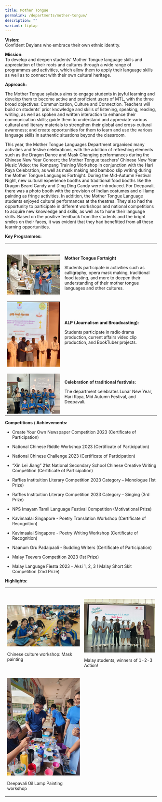 ```yaml
---
title: Mother Tongue
permalink: /departments/mother-tongue/
description: ""
variant: tiptap
---
```

<p><strong>Vision:</strong> 
<br>Confident Deyians who embrace their own ethnic identity.</p>
<p><strong>Mission:</strong> 
<br>To develop and deepen students’ Mother Tongue language skills and appreciation
of their roots and cultures through a wide range of programmes and activities,
which allow them to apply their language skills as well as to connect with
their own cultural heritage.</p>
<p><strong>Approach:</strong>
</p>
<p>The Mother Tongue syllabus aims to engage students in joyful learning
and develop them to become active and proficient users of MTL, with the
three broad objectives: Communication, Culture and Connection. Teachers
will build on students’ prior knowledge and skills of listening, speaking,
reading, writing, as well as spoken and written interaction to enhance
their communication skills; guide them to understand and appreciate various
cultural and literary materials to strengthen their global and cross-cultural
awareness; and create opportunities for them to learn and use the various
language skills in authentic situations beyond the classroom.</p>
<p>This year, the Mother Tongue Languages Department organised many activities
and festive celebrations, with the addition of refreshing elements such
as the Dragon Dance and Mask Changing performances during the Chinese New
Year Concert; the Mother Tongue teachers’ Chinese New Year Music Video;
the Kompang Training Workshop in conjunction with the Hari Raya Celebration;
as well as mask making and bamboo slip writing during the Mother Tongue
Languages Fortnight. During the Mid-Autumn Festival Night, new cultural
experience booths and traditional food booths like the Dragon Beard Candy
and Ding Ding Candy were introduced. For Deepavali, there was a photo booth
with the provision of Indian costumes and oil lamp painting as fringe activities.
In addition, the Mother Tongue Language students enjoyed cultural performances
at the theatres. They also had the opportunity to participate in different
workshops and national competitions to acquire new knowledge and skills,
as well as to hone their language skills. Based on the positive feedback
from the students and the bright smiles on their faces, it was evident
that they had benefitted from all these learning opportunities.</p>
<p></p>
<p><strong>Key Programmes:</strong> 
<br>
</p>
<table>
<tbody>
<tr>
<th rowspan="1" colspan="1">
<p></p>
</th>
<th rowspan="1" colspan="1">
<p></p>
</th>
</tr>
<tr>
<td rowspan="1" colspan="1">
<p></p>
<div class="isomer-image-wrapper">
<img style="width: 100%" height="auto" width="100%" alt="" src="/images/Departments/MTL/7.png">
</div>
</td>
<td rowspan="1" colspan="1">
<p><strong>Mother Tongue Fortnight</strong>
</p>
<p>Students participate in activities such as calligraphy, opera mask making,
traditional food tasting, and more to deepen their understanding of their
mother tongue languages and other cultures.</p>
</td>
</tr>
<tr>
<td rowspan="1" colspan="1">
<p></p>
<div class="isomer-image-wrapper">
<img style="width: 100%" height="auto" width="100%" alt="" src="/images/Departments/MTL/2.jpg">
</div>
</td>
<td rowspan="1" colspan="1">
<p><strong>ALP (Journalism and Broadcasting):</strong>
</p>
<p>Students participate in radio drama production, current affairs video
clip production, and BookTuber projects.</p>
</td>
</tr>
<tr>
<td rowspan="1" colspan="1">
<p></p>
<div class="isomer-image-wrapper">
<img style="width: 100%" height="auto" width="100%" alt="" src="/images/Departments/MTL/6.jpg">
</div>
</td>
<td rowspan="1" colspan="1">
<p><strong>Celebration of traditional festivals:</strong>
</p>
<p>The department celebrates Lunar New Year, Hari Raya, Mid Autumn Festival,
and Deepavali.</p>
</td>
</tr>
</tbody>
</table>
<p><strong>Competitions / Achievements:</strong>
</p>
<ul data-tight="true" class="tight">
<li>
<p>Create Your Own Newspaper Competition 2023 (Certificate of Participation)</p>
</li>
<li>
<p>National Chinese Riddle Workshop 2023 (Certificate of Participation)</p>
</li>
<li>
<p>National Chinese Challenge 2023 (Certificate of Participation)</p>
</li>
<li>
<p>“Xin Lei Jiang” 21st National Secondary School Chinese Creative Writing
Competition (Certificate of Participation)</p>
</li>
<li>
<p>Raffles Instituition Literary Competition 2023 Category – Monologue (1st
Prize)</p>
</li>
<li>
<p>Raffles Instituition Literary Competition 2023 Category – Singing (3rd
Prize)</p>
</li>
<li>
<p>NPS Imayam Tamil Language Festival Competition (Motivational Prize)</p>
</li>
<li>
<p>Kavimaalai Singapore - Poetry Translation Workshop (Certificate of Recognition)</p>
</li>
<li>
<p>Kavimaalai Singapore - Poetry Writing Workshop (Certificate of Recognition)</p>
</li>
<li>
<p>Naanum Oru Padaipaali - Budding Writers (Certificate of Participation)</p>
</li>
<li>
<p>Malay Teevers Competition 2023 (1st Prize)</p>
</li>
<li>
<p>Malay Language Fiesta 2023 – Aksi 1, 2, 3 ! Malay Short Skit Competition
(2nd Prize)</p>
</li>
</ul>
<p><strong>Highlights:</strong>
</p>
<table>
<tbody>
<tr>
<th rowspan="1" colspan="1">
<p></p>
</th>
<th rowspan="1" colspan="1">
<p></p>
</th>
</tr>
<tr>
<td rowspan="1" colspan="1">
<p></p>
<div class="isomer-image-wrapper">
<img style="width: 100%" height="auto" width="100%" alt="" src="/images/Departments/MTL/3.jpg">
</div>
<p>Chinese culture workshop: Mask painting</p>
</td>
<td rowspan="1" colspan="1">
<p></p>
<div class="isomer-image-wrapper">
<img style="width: 100%" height="auto" width="100%" alt="" src="/images/Departments/MTL/1.jpg">
</div>
<p>Malay students, winners of 1-2-3 Action!</p>
</td>
</tr>
<tr>
<td rowspan="1" colspan="1">
<p></p>
<div class="isomer-image-wrapper">
<img style="width: 100%" height="auto" width="100%" alt="" src="/images/Departments/MTL/5.jpg">
</div>
<p>Deepavali Oil Lamp Painting workshop</p>
</td>
<td rowspan="1" colspan="1">
<p></p>
</td>
</tr>
</tbody>
</table>
<p></p>
<p></p>
<p></p>